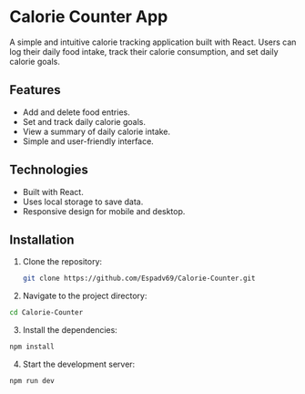 # Calorie Counter App

A simple and intuitive calorie tracking application built with React. Users can log their daily food intake, track their calorie consumption, and set daily calorie goals.

## Features

- Add and delete food entries.
- Set and track daily calorie goals.
- View a summary of daily calorie intake.
- Simple and user-friendly interface.

## Technologies

- Built with React.
- Uses local storage to save data.
- Responsive design for mobile and desktop.

## Installation

1. Clone the repository:
   ```bash
   git clone https://github.com/Espadv69/Calorie-Counter.git
   ```
2. Navigate to the project directory:
  ```bash
  cd Calorie-Counter
  ```
3. Install the dependencies:
  ```bash
  npm install
  ```
4. Start the development server:
  ```bash
  npm run dev
  ```
